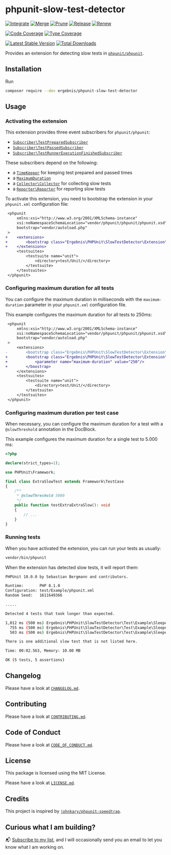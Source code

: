 # phpunit-slow-test-detector

[![Integrate](https://github.com/ergebnis/phpunit-slow-test-detector/workflows/Integrate/badge.svg)](https://github.com/ergebnis/phpunit-slow-test-detector/actions)
[![Merge](https://github.com/ergebnis/phpunit-slow-test-detector/workflows/Merge/badge.svg)](https://github.com/ergebnis/phpunit-slow-test-detector/actions)
[![Prune](https://github.com/ergebnis/phpunit-slow-test-detector/workflows/Prune/badge.svg)](https://github.com/ergebnis/phpunit-slow-test-detector/actions)
[![Release](https://github.com/ergebnis/phpunit-slow-test-detector/workflows/Release/badge.svg)](https://github.com/ergebnis/phpunit-slow-test-detector/actions)
[![Renew](https://github.com/ergebnis/phpunit-slow-test-detector/workflows/Renew/badge.svg)](https://github.com/ergebnis/phpunit-slow-test-detector/actions)

[![Code Coverage](https://codecov.io/gh/ergebnis/phpunit-slow-test-detector/branch/main/graph/badge.svg)](https://codecov.io/gh/ergebnis/phpunit-slow-test-detector)
[![Type Coverage](https://shepherd.dev/github/ergebnis/phpunit-slow-test-detector/coverage.svg)](https://shepherd.dev/github/ergebnis/phpunit-slow-test-detector)

[![Latest Stable Version](https://poser.pugx.org/ergebnis/phpunit-slow-test-detector/v/stable)](https://packagist.org/packages/ergebnis/phpunit-slow-test-detector)
[![Total Downloads](https://poser.pugx.org/ergebnis/phpunit-slow-test-detector/downloads)](https://packagist.org/packages/ergebnis/phpunit-slow-test-detector)

Provides an extension for detecting slow tests in [`phpunit/phpunit`](https://github.com/sebastianbergmann/phpunit).

## Installation

Run

```sh
composer require --dev ergebnis/phpunit-slow-test-detector
```

## Usage

### Activating the extension

This extension provides three event subscribers for `phpunit/phpunit`:

- [`Subscriber\TestPreparedSubscriber`](src/Subscriber/TestPreparedSubscriber.php)
- [`Subscriber\TestPassedSubscriber`](src/Subscriber/TestPassedSubscriber.php)
- [`Subscriber\TestRunnerExecutionFinishedSubscriber`](src/Subscriber/TestRunnerExecutionFinishedSubscriber.php)

These subscribers depend on the following:

- a [`TimeKeeper`](src/TimeKeeper.php) for keeping test prepared and passed times
- a [`MaximumDuration`](src/MaximumDuration.php)
- a [`Collector\Collector`](src/Collector/Collector.php) for collecting slow tests
- a [`Reporter\Reporter`](src/Reporter/Reporter.php) for reporting slow tests

To activate this extension, you need to bootstrap the extension in your `phpunit.xml` configuration file:

```diff
 <phpunit
     xmlns:xsi="http://www.w3.org/2001/XMLSchema-instance"
     xsi:noNamespaceSchemaLocation="vendor/phpunit/phpunit/phpunit.xsd"
     bootstrap="vendor/autoload.php"
 >
+    <extensions>
+        <bootstrap class="Ergebnis\PHPUnit\SlowTestDetector\Extension"/>
+    </extensions>
     <testsuites>
         <testsuite name="unit">
             <directory>test/Unit/</directory>
         </testsuite>
     </testsuites>
 </phpunit>
```

### Configuring maximum duration for all tests

You can configure the maximum duration in milliseconds with the `maximum-duration` parameter in your `phpunit.xml` configuration file.

This example configures the maximum duration for all tests to 250ms:

```diff
 <phpunit
     xmlns:xsi="http://www.w3.org/2001/XMLSchema-instance"
     xsi:noNamespaceSchemaLocation="vendor/phpunit/phpunit/phpunit.xsd"
     bootstrap="vendor/autoload.php"
 >
     <extensions>
-        <bootstrap class="Ergebnis\PHPUnit\SlowTestDetector\Extension"/>
+        <bootstrap class="Ergebnis\PHPUnit\SlowTestDetector\Extension">
+            <parameter name="maximum-duration" value="250"/>
+        </boostrap>
     </extensions>
     <testsuites>
         <testsuite name="unit">
             <directory>test/Unit/</directory>
         </testsuite>
     </testsuites>
 </phpunit>
```

### Configuring maximum duration per test case

When necessary, you can configure the maximum duration for a test with a `@slowThreshold` annotation in the DocBlock.

This example configures the maximum duration for a single test to 5.000 ms:

```php
<?php

declare(strict_types=1);

use PHPUnit\Framework;

final class ExtraSlowTest extends Framework\TestCase
{
    /**
     * @slowThreshold 5000
     */
    public function testExtraExtraSlow(): void
    {
        // ...
    }
}
```

### Running tests

When you have activated the extension, you can run your tests as usually:

```sh
vendor/bin/phpunit
```

When the extension has detected slow tests, it will report them:

```sh
PHPUnit 10.0.0 by Sebastian Bergmann and contributors.

Runtime:       PHP 8.1.0
Configuration: test/Example/phpunit.xml
Random Seed:   1611649366

.....                                                                                                                                                                                                                                                                                                             5 / 5 (100%)

Detected 4 tests that took longer than expected.

1,012 ms (500 ms) Ergebnis\PHPUnit\SlowTestDetector\Test\Example\SleeperTest::testSleeperSleepsOneSecond
  755 ms (500 ms) Ergebnis\PHPUnit\SlowTestDetector\Test\Example\SleeperTest::testSleeperSleepsThreeQuartersOfASecond
  503 ms (500 ms) Ergebnis\PHPUnit\SlowTestDetector\Test\Example\SleeperTest::testSleeperSleepsHalfASeconds

There is one additional slow test that is not listed here.

Time: 00:02.563, Memory: 10.00 MB

OK (5 tests, 5 assertions)
```

## Changelog

Please have a look at [`CHANGELOG.md`](CHANGELOG.md).

## Contributing

Please have a look at [`CONTRIBUTING.md`](.github/CONTRIBUTING.md).

## Code of Conduct

Please have a look at [`CODE_OF_CONDUCT.md`](https://github.com/ergebnis/.github/blob/main/CODE_OF_CONDUCT.md).

## License

This package is licensed using the MIT License.

Please have a look at [`LICENSE.md`](LICENSE.md).

## Credits

This project is inspired by [`johnkary/phpunit-speedtrap`](https://github.com/johnkary/phpunit-speedtrap).

## Curious what I am building?

:mailbox_with_mail: [Subscribe to my list](https://localheinz.com/projects/), and I will occasionally send you an email to let you know what I am working on.
